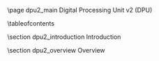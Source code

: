 \page dpu2_main Digital Processing Unit v2 (DPU)

\tableofcontents

\section dpu2_introduction Introduction

\section dpu2_overview Overview
